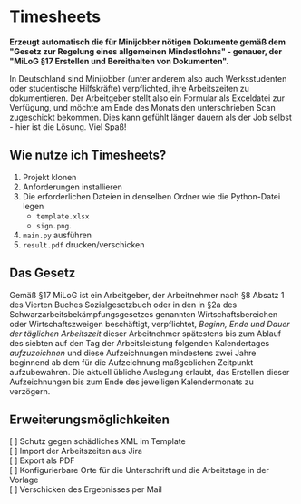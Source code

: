 # Timesheets

**Erzeugt automatisch die für Minijobber nötigen Dokumente gemäß dem "Gesetz zur Regelung eines allgemeinen Mindestlohns" - genauer, der "MiLoG §17 Erstellen und Bereithalten von Dokumenten".**

In Deutschland sind Minijobber (unter anderem also auch Werksstudenten oder studentische Hilfskräfte) verpflichted, ihre Arbeitszeiten zu dokumentieren.
Der Arbeitgeber stellt also ein Formular als Exceldatei zur Verfügung, und möchte am Ende des Monats den unterschrieben Scan zugeschickt bekommen.
Dies kann gefühlt länger dauern als der Job selbst - hier ist die Lösung.
Viel Spaß!

## Wie nutze ich Timesheets?

1. Projekt klonen
2. Anforderungen installieren
3. Die erforderlichen Dateien in denselben Ordner wie die Python-Datei legen
   - `template.xlsx`
   - `sign.png`.
4. `main.py` ausführen
5. `result.pdf` drucken/verschicken

## Das Gesetz

Gemäß §17 MiLoG ist ein Arbeitgeber, der Arbeitnehmer nach §8 Absatz 1 des Vierten Buches Sozialgesetzbuch oder in den in §2a des Schwarzarbeitsbekämpfungsgesetzes genannten Wirtschaftsbereichen oder Wirtschaftszweigen beschäftigt, verpflichtet, _Beginn, Ende und Dauer der täglichen Arbeitszeit_ dieser Arbeitnehmer spätestens bis zum Ablauf des siebten auf den Tag der Arbeitsleistung folgenden Kalendertages _aufzuzeichnen_ und diese Aufzeichnungen mindestens zwei Jahre beginnend ab dem für die Aufzeichnung maßgeblichen Zeitpunkt aufzubewahren.
Die aktuell übliche Auslegung erlaubt, das Erstellen dieser Aufzeichnungen bis zum Ende des jeweiligen Kalendermonats zu verzögern.

## Erweiterungsmöglichkeiten

[ ] Schutz gegen schädliches XML im Template  
[ ] Import der Arbeitszeiten aus Jira  
[ ] Export als PDF  
[ ] Konfigurierbare Orte für die Unterschrift und die Arbeitstage in der Vorlage  
[ ] Verschicken des Ergebnisses per Mail
